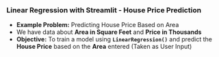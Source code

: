 ### Linear Regression with Streamlit - House Price Prediction
* **Example Problem:** Predicting House Price Based on Area
* We have data about **Area in Square Feet** and **Price in Thousands**
* **Objective:** To train a model using **`LinearRegression()`** and predict the **House Price** based on the **Area** entered (Taken as User Input)
